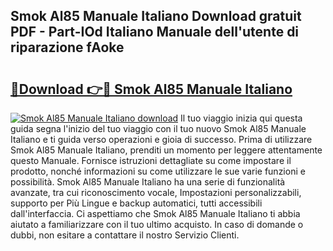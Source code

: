 ## Smok Al85 Manuale Italiano Download gratuit PDF - Part-IOd Italiano Manuale dell'utente di riparazione fAoke

# <h2><a href="http://dfbjxwn.blite.top/?on=Smok+Al85+Manuale+Italiano">🔗Download 👉🔴 Smok Al85 Manuale Italiano</a></h2>

[![Smok Al85 Manuale Italiano download](https://i.imgur.com/lujVjoI.png)](http://dfbjxwn.blite.top/?on=Smok+Al85+Manuale+Italiano)
Il tuo viaggio inizia qui questa guida segna l'inizio del tuo viaggio con il tuo nuovo Smok Al85 Manuale Italiano e ti guida verso operazioni e gioia di successo. Prima di utilizzare Smok Al85 Manuale Italiano, prenditi un momento per leggere attentamente questo Manuale. Fornisce istruzioni dettagliate su come impostare il prodotto, nonché informazioni su come utilizzare le sue varie funzioni e possibilità. Smok Al85 Manuale Italiano ha una serie di funzionalità avanzate, tra cui riconoscimento vocale, Impostazioni personalizzabili, supporto per Più Lingue e backup automatici, tutti accessibili dall'interfaccia. Ci aspettiamo che Smok Al85 Manuale Italiano ti abbia aiutato a familiarizzare con il tuo ultimo acquisto. In caso di domande o dubbi, non esitare a contattare il nostro Servizio Clienti.
